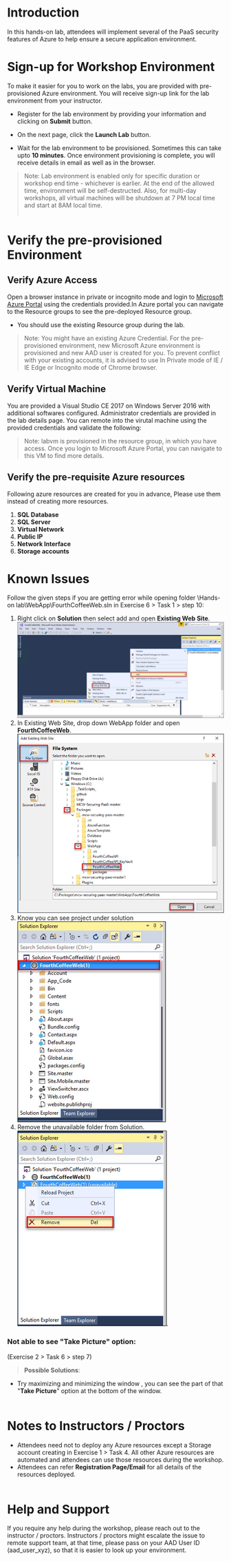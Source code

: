# Introduction
In this hands-on lab, attendees will implement several of the PaaS security features of Azure to help ensure a secure application environment.
# Sign-up for Workshop Environment

To make it easier for you to work on the labs, you are provided with pre-provisioned Azure environment. You will receive sign-up link for the lab environment from your instructor. 

* Register for the lab environment by providing your information and clicking on **Submit** button.

* On the next page, click the **Launch Lab** button.
 
* Wait for the lab environment to be provisioned. Sometimes this can take upto **10 minutes**. Once environment provisioning is complete, you will receive details in email as well as in the browser.
 
 > Note: Lab environment is enabled only for specific duration or workshop end time - whichever is earlier. At the end of the allowed time, environment will be self-destructed. Also, for multi-day workshops, all virtual machines will be shutdown at 7 PM local time and start at 8AM local time.</br></br>

# Verify the pre-provisioned Environment

## Verify Azure Access

Open a browser instance in private or incognito mode and login to [Microsoft Azure Portal](https://portal.azure.com) using the credentials provided.In Azure portal you can navigate to the Resource groups to see the pre-deployed Resource group.
* You should use the existing Resource group during the lab.

> Note: You might have an existing Azure Credential. For the pre-provisioned environment, new Microsoft Azure environment is provisioned and new AAD user is created for you. To prevent conflict with your existing accounts, it is advised to use In Private mode of IE / IE Edge or Incognito mode of Chrome browser.

## Verify Virtual Machine

You are provided a Visual Studio CE 2017 on Windows Server 2016 with additional softwares configured. Administrator credentials are provided in the lab details page. You can remote into the virutal machine using the provided credentials and validate the following:

> Note: labvm is provisioned in the resource group, in which you have access. Once you login to Microsoft Azure Portal, you can navigate to this VM to find more details.

## Verify the pre-requisite Azure resources
Following azure resources are created for you in advance, Please use them instead of creating more resources. 
1. **SQL Database** 
2. **SQL Server**   
3. **Virtual Network**
4. **Public IP**
5. **Network Interface**
6. **Storage accounts**

# Known Issues

Follow the given steps if you are getting error while opening folder \Hands-on lab\WebApp\FourthCoffeeWeb.sln in Exercise 6 > Task 1 > step 10:

1. Right click on **Solution** then select add and open **Existing Web Site**.<br/>
<img src="images/securep.jpg"/><br/>
2. In Existing Web Site, drop down WebApp folder and open **FourthCoffeeWeb**.<br/>
<img src="images/securepa.jpg"/><br/>
3. Know you can see project under solution<br/>
<img src="images/securepaas.jpg"/><br/>
4. Remove the unavailable folder from Solution.<br/>
<img src="images/securepaa.jpg"/>.<br/>

### Not able to see "Take Picture" option:
(Exercise 2 > Task 6 > step 7)
> **Possible Solutions**:

 * Try maximizing and minimizing the window , you can see the part of that "**Take Picture**" option at the bottom of the window.</br></br>

# Notes to Instructors / Proctors
* Attendees need not to deploy any Azure resources except a Storage account creating in Exercise 1 > Task 4. All other Azure resources are automated and attendees can use those resources during the workshop.
* Attendees can refer **Registration Page/Email** for all details of the resources deployed. </br></br>

# Help and Support

If you require any help during the workshop, please reach out to the instructor / proctors. Instructors / proctors might escalate the issue to remote support team, at that time, please pass on your AAD User ID (aad_user_xyz), so that it is easier to look up your environment.
